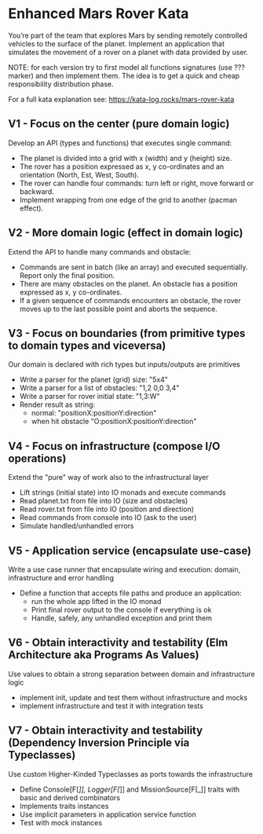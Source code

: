 # Enhanced Mars Rover Kata

You’re part of the team that explores Mars by sending remotely controlled vehicles to the surface of the planet.
Implement an application that simulates the movement of a rover on a planet with data provided by user.

NOTE: for each version try to first model all functions signatures (use ??? marker) and then implement them. The idea is
to get a quick and cheap responsibility distribution phase.

For a full kata explanation see: https://kata-log.rocks/mars-rover-kata

## V1 - Focus on the center (pure domain logic)

Develop an API (types and functions) that executes single command:

- The planet is divided into a grid with x (width) and y (height) size.
- The rover has a position expressed as x, y co-ordinates and an orientation (North, Est, West, South).
- The rover can handle four commands: turn left or right, move forward or backward.
- Implement wrapping from one edge of the grid to another (pacman effect).

## V2 - More domain logic (effect in domain logic)

Extend the API to handle many commands and obstacle:

- Commands are sent in batch (like an array) and executed sequentially. Report only the final position.
- There are many obstacles on the planet. An obstacle has a position expressed as x, y co-ordinates.
- If a given sequence of commands encounters an obstacle, the rover moves up to the last possible point and aborts the
  sequence.

## V3 - Focus on boundaries (from primitive types to domain types and viceversa)

Our domain is declared with rich types but inputs/outputs are primitives

- Write a parser for the planet (grid) size: "5x4"
- Write a parser for a list of obstacles: "1,2 0,0 3,4"
- Write a parser for rover initial state: "1,3:W"
- Render result as string:
    - normal: "positionX:positionY:direction"
    - when hit obstacle "O:positionX:positionY:direction"

## V4 - Focus on infrastructure (compose I/O operations)

Extend the "pure" way of work also to the infrastructural layer

- Lift strings (initial state) into IO monads and execute commands
- Read planet.txt from file into IO (size and obstacles)
- Read rover.txt from file into IO (position and direction)
- Read commands from console into IO (ask to the user)
- Simulate handled/unhandled errors

## V5 - Application service (encapsulate use-case)

Write a use case runner that encapsulate wiring and execution: domain, infrastructure and error handling

- Define a function that accepts file paths and produce an application:
    - run the whole app lifted in the IO monad
    - Print final rover output to the console if everything is ok
    - Handle, safely, any unhandled exception and print them

## V6 - Obtain interactivity and testability (Elm Architecture aka Programs As Values)

Use values to obtain a strong separation between domain and infrastructure logic

- implement init, update and test them without infrastructure and mocks
- implement infrastructure and test it with integration tests

## V7 - Obtain interactivity and testability (Dependency Inversion Principle via Typeclasses)

Use custom Higher-Kinded Typeclasses as ports towards the infrastructure

- Define Console[F[_]], Logger[F[_]] and MissionSource[F[_]] traits with basic and derived combinators
- Implements traits instances
- Use implicit parameters in application service function
- Test with mock instances

